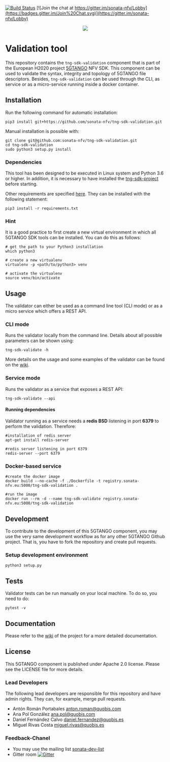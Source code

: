 [![Build Status](https://jenkins.sonata-nfv.eu/buildStatus/icon?job=tng-sdk-validation/master)](https://jenkins.sonata-nfv.eu/job/tng-sdk-validation/master)
[![Join the chat at https://gitter.im/sonata-nfv/Lobby](https://badges.gitter.im/Join%20Chat.svg)](https://gitter.im/sonata-nfv/Lobby)

<p align="center"><img src="https://github.com/sonata-nfv/tng-sdk-validation/wiki/images/sonata-5gtango-logo-500px.png" /></p>


# Validation tool

This repository contains the `tng-sdk-validation` component that is part of the European H2020 project [5GTANGO](http://www.5gtango.eu) NFV SDK. This component can be used to validate the syntax, integrity and topology of 5GTANGO file descriptors. Besides, `tng-sdk-validation` can be used through the CLI, as service  or as a micro-service running inside a docker container.

## Installation

Run the following command for automatic installation:

```
pip3 install git+https://github.com/sonata-nfv/tng-sdk-validation.git
```

Manual installation is possible with:

```
git clone git@github.com:sonata-nfv/tng-sdk-validation.git
cd tng-sdk-validation
sudo python3 setup.py install
```

### Dependencies

This tool has been designed to be executed in Linux system and Python 3.6 or higher. In addition, it is necessary to have installed the [tng-sdk-project](https://github.com/sonata-nfv/tng-sdk-project) before starting.

Other requirements are specified [here](https://github.com/sonata-nfv/tng-sdk-validation/blob/master/requirements.txt). They can be installed with the following statement:

```
pip3 install -r requirements.txt
```

### Hint
It is a good practice to first create a new virtual environment in which all 5GTANGO SDK tools can be installed. You can do this as follows:

```
# get the path to your Python3 installation
which python3

# create a new virtualenv
virtualenv -p <path/to/python3> venv

# activate the virtualenv
source venv/bin/activate
```

## Usage

The validator can either be used as a command line tool (CLI mode) or as a micro service which offers a REST API.

### CLI mode

Runs the validator locally from the command line. Details about all possible parameters can be shown using:

```
tng-sdk-validate -h
```

More details on the usage and some examples of the validator can be found on the [wiki](https://github.com/sonata-nfv/tng-sdk-validation/wiki).

### Service mode

Runs the validator as a service that exposes a REST API:

```
tng-sdk-validate --api
```

#### Running dependencies
Validator running as a service needs a **redis BSD** listening in port **6379** to perform the validation. Therefore:

```
#installation of redis server
apt-get install redis-server

#redis server listening in port 6379
redis-server --port 6379
```

### Docker-based service

```
#create the docker image
docker build --no-cache -f ./Dockerfile -t registry.sonata-nfv.eu:5000/tng-sdk-validation .

#run the image
docker run --rm -d --name tng-sdk-validate registry.sonata-nfv.eu:5000/tng-sdk-validation
```

## Development

To contribute to the development of this 5GTANGO component, you may use the very same development workflow as for any other 5GTANGO Github project. That is, you have to fork the repository and create pull requests.

### Setup development environment

```
python3 setup.py
```

## Tests
Validator tests can be run manually on your local machine. To do so, you need to do:

```
pytest -v
```

## Documentation

Please refer to the [wiki](https://github.com/sonata-nfv/tng-sdk-validation/wiki) of the project for a more detailed documentation.

## License

This 5GTANGO component is published under Apache 2.0 license. Please see the LICENSE file for more details.

### Lead Developers

The following lead developers are responsible for this repository and have admin rights. They can, for example, merge pull requests.

* Antón Román Portabales <anton.roman@quobis.com>
* Ana Pol González <ana.pol@quobis.com>
* Daniel Fernández Calvo <daniel.fernandez@quobis.es>
* Miguel Rivas Costa <miguel.rivas@quobis.es>

### Feedback-Chanel

- You may use the mailing list [sonata-dev-list](mailto:sonata-dev@lists.atosresearch.eu)
- Gitter room [![Gitter](https://badges.gitter.im/sonata-nfv/Lobby.svg)](https://gitter.im/sonata-nfv/Lobby?utm_source=badge&utm_medium=badge&utm_campaign=pr-badge)
